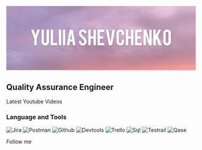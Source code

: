 ![Header](https://github.com/ys-tester/ys-tester/blob/main/assets/photo_2022-11-09_11-08-22.jpg)

## Quality Assurance Engineer

Latest Youtube Videos

### Language and Tools

![Jira](https://img.shields.io/badge/-Jira-090909?style=for-the-badge&logo=jira&logoColor=0052cc)
![Postman](https://img.shields.io/badge/-Postman-090909?style=for-the-badge&logo=postman&logoColor=F26B3A)
![Github](https://img.shields.io/badge/-Github-090909?style=for-the-badge&logo=github&logoColor=FFFFFF)
![Devtools](https://img.shields.io/badge/-Devtools-090909?style=for-the-badge&logo=googlechrome&logoColor=FFFFF)
![Trello](https://img.shields.io/badge/-Trello-090909?style=for-the-badge&logo=trello&logoColor=0052cc)
![Sql](https://img.shields.io/badge/-SQL-090909?style=for-the-badge&logo=mysql&logoColor=FFFFFF)
![Testrail](https://img.shields.io/badge/-Testrail-090909?style=for-the-badge)
![Qase](https://img.shields.io/badge/-Qase-090909?style=for-the-badge)

Follow me
